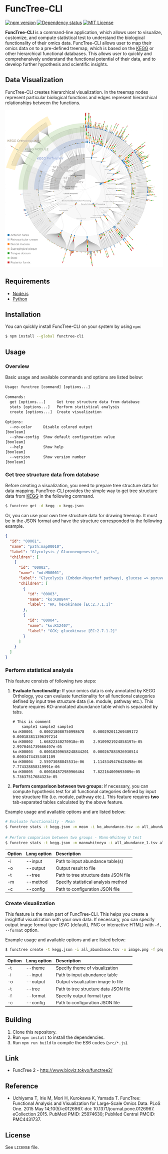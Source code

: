 # FuncTree-CLI
[![npm version](https://img.shields.io/npm/v/functree-cli.svg)](https://www.npmjs.com/package/functree-cli)
[![Dependency status](https://david-dm.org/yyuuta88/functree-cli.svg)](https://david-dm.org/yyuuta88/functree-cli)
[![MIT License](https://img.shields.io/npm/l/functree-cli.svg)](LICENSE)

**FuncTree-CLI** is a command-line application, which allows user to visualize, customize, and compute statistical test to understand the biological functionality of their omics data. FuncTree-CLI allows user to map their omics data on to a pre-defined treemap, which is based on the [KEGG](http://www.genome.jp/kegg/) or other hierarchical functional databases. This allows user to quickly and comprehensively understand the functional potential of their data, and to develop further hypothesis and scientific insights.

## Data Visualization
FuncTree-CLI creates hierarchical visualization. In the treemap nodes represent particular biological functions and edges represent hierarchical relationships between the functions.

![example](docs/example.png)

## Requirements
- [Node.js](https://nodejs.org/)
- [Python](https://www.python.org/)

## Installation
You can quickly install FuncTree-CLI on your system by using `npm`:
```bash
$ npm install --global functree-cli
```

## Usage
### Overview
Basic usage and available commands and options are listed below:
```
Usage: functree [command] [options...]

Commands:
  get [options...]     Get tree structure data from database
  stats [options...]   Perform statistical analysis
  create [options...]  Create visualization

Options:
  --no-color     Disable colored output                                                    [boolean]
  --show-config  Show default configuration value                                          [boolean]
  --help         Show help                                                                 [boolean]
  --version      Show version number                                                       [boolean]
```

### Get tree structure data from database
Before creating a visualization, you need to prepare tree structure data for data mapping.
FuncTree-CLI provides the simple way to get tree structure data from [KEGG](http://www.genome.jp/kegg/) in the following command.
```bash
$ functree get -d kegg -o kegg.json
```

Or, you can use your own tree structure data for drawing treemap. It must be in the JSON format and have the structure corresponded to the following example.
```json
{
  "id": "00001",
  "name": "path:map00010",
  "label": "Glycolysis / Gluconeogenesis",
  "children": [
    {
      "id": "00002",
      "name": "md:M00001",
      "label": "Glycolysis (Embden-Meyerhof pathway), glucose => pyruvate",
      "children": [
        {
          "id": "00003",
          "name": "ko:K00844",
          "label": "HK; hexokinase [EC:2.7.1.1]"
        },
        {
          "id": "00004",
          "name": "ko:K12407",
          "label": "GCK; glucokinase [EC:2.7.1.2]"
        }
      ]
    }
  ]
}
```

### Perform statistical analysis
This feature consists of following two steps:

1. **Evaluate functionality:** If your omics data is only annotated by KEGG Orthology, you can evaluate functionality for all functional categories defined by input tree structure data (i.e. module, pathway etc.). This feature requires KO-annotated abundance table which is separated by tabs.
    ```
    # This is comment
    	sample1	sample2	sample3
    ko:K00001	0.000218080750998678	0.000292011269409172	0.000183811396397214
    ko:K00002	1.66822340270918e-05	2.9109921924858197e-05	2.9970461739666497e-05
    ko:K00003	0.00010209658248844201	0.000267883926930514	0.00034744353401109
    ko:K00004	2.55973088845531e-06	1.1145349476428498e-06	7.774328858319991e-06
    ko:K00005	0.000104872989966464	7.822164009693009e-05	5.73637517684323e-05
    ```

1. **Perform comparison between two groups:** If necessary, you can compute hypothesis test for all functional categories defined by input tree structure file (i.e. module, pathway etc.). This feature requires **two** tab-separated tables calculated by the above feature.

Example usage and available options and  are listed below:
```bash
# Evaluate functionality - Mean
$ functree stats -t kegg.json -m mean -i ko_abundance.tsv -o all_abundance.tsv

# Perform comparison between two groups - Mann-Whitney U test
$ functree stats -t kegg.json -m mannwhitneyu -i all_abundance_1.tsv all_abundance_2.tsv -o all_pvalue.tsv
```

| Option | Long option | Description |
|:--|:--|:--|
| -i | --input | Path to input abundance table(s) |
| -o | --output | Output result to file |
| -t | --tree | Path to tree structure data JSON file |
| -m | --method | Specify statistical analysis method |
| -c | --config | Path to configuration JSON file |

### Create visualization
This feature is the main part of FuncTree-CLI. This helps you create a insightful visualization with your own data. If necessary, you can specify output image format type (SVG (default), PNG or interactive HTML) with `-f, --format` option.

Example usage and available options and  are listed below:
```bash
$ functree create -t kegg.json -i all_abundance.tsv -o image.png -f png
```

| Option | Long option | Description |
|:--|:--|:--|
| -t | --theme | Specify theme of visualization |
| -i | --input | Path to input abundance table |
| -o | --output | Output visualization image to file |
| -t | --tree | Path to tree structure data JSON file |
| -f | --format | Specify output format type |
| -c | --config | Path to configuration JSON file |

## Building
1. Clone this repository.
1. Run `npm install` to install the dependencies.
1. Run `npm run build` to compile the ES6 codes (`src/*.js`).

## Link
- FuncTree 2 - http://www.bioviz.tokyo/functree2/

## Reference
- Uchiyama T, Irie M, Mori H, Kurokawa K, Yamada T. FuncTree: Functional Analysis and Visualization for Large-Scale Omics Data. PLoS One. 2015 May 14;10(5):e0126967. doi: 10.1371/journal.pone.0126967. eCollection 2015. PubMed PMID: 25974630; PubMed Central PMCID: PMC4431737.

## License
See `LICENSE` file.
